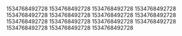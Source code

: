 1534768492728
1534768492728
1534768492728
1534768492728
1534768492728
1534768492728
1534768492728
1534768492728
1534768492728
1534768492728
1534768492728
1534768492728
1534768492728
1534768492728
1534768492728